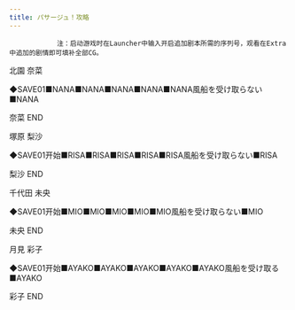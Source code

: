 ```yaml
---
title: パサージュ！攻略
---
```


                注：启动游戏时在Launcher中输入开启追加剧本所需的序列号，观看在Extra中追加的剧情即可填补全部CG。

北園 奈菜

◆SAVE01■NANA■NANA■NANA■NANA■NANA風船を受け取らない■NANA

奈菜 END

塚原 梨沙

◆SAVE01开始■RISA■RISA■RISA■RISA■RISA風船を受け取らない■RISA

梨沙 END

千代田 未央

◆SAVE01开始■MIO■MIO■MIO■MIO■MIO風船を受け取らない■MIO

未央 END

月見 彩子

◆SAVE01开始■AYAKO■AYAKO■AYAKO■AYAKO■AYAKO風船を受け取る■AYAKO

彩子 END
              
